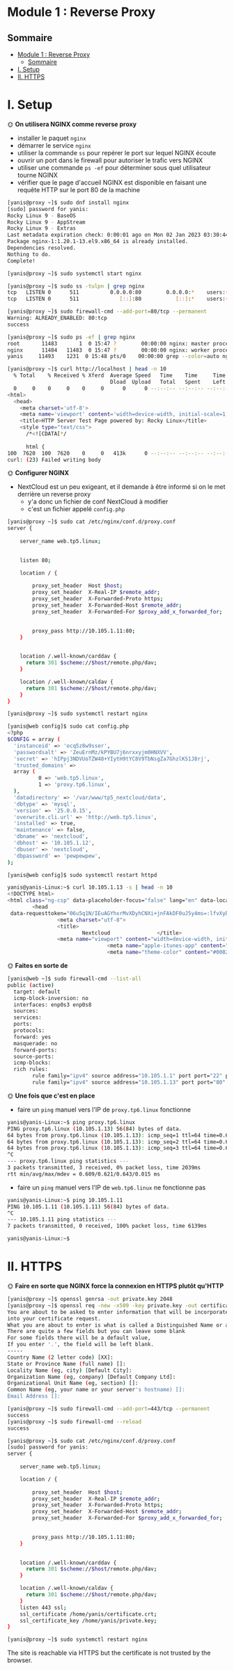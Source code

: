 # Module 1 : Reverse Proxy

## Sommaire

- [Module 1 : Reverse Proxy](#module-1--reverse-proxy)
  - [Sommaire](#sommaire)
- [I. Setup](#i-setup)
- [II. HTTPS](#ii-https)

# I. Setup

🌞 **On utilisera NGINX comme reverse proxy**

- installer le paquet `nginx`
- démarrer le service `nginx`
- utiliser la commande `ss` pour repérer le port sur lequel NGINX écoute
- ouvrir un port dans le firewall pour autoriser le trafic vers NGINX
- utiliser une commande `ps -ef` pour déterminer sous quel utilisateur tourne NGINX
- vérifier que le page d'accueil NGINX est disponible en faisant une requête HTTP sur le port 80 de la machine

```bash
[yanis@proxy ~]$ sudo dnf install nginx
[sudo] password for yanis: 
Rocky Linux 9 - BaseOS                                                                                                                                                                                      1.5 MB/s | 1.7 MB     00:01    
Rocky Linux 9 - AppStream                                                                                                                                                                                   5.4 MB/s | 6.4 MB     00:01    
Rocky Linux 9 - Extras                                                                                                                                                                                      7.4 kB/s | 7.7 kB     00:01    
Last metadata expiration check: 0:00:01 ago on Mon 02 Jan 2023 03:30:44 PM CET.
Package nginx-1:1.20.1-13.el9.x86_64 is already installed.
Dependencies resolved.
Nothing to do.
Complete!
```

```bash
[yanis@proxy ~]$ sudo systemctl start nginx
```

```bash
[yanis@proxy ~]$ sudo ss -tulpn | grep nginx
tcp   LISTEN 0      511          0.0.0.0:80        0.0.0.0:*    users:(("nginx",pid=11484,fd=6),("nginx",pid=11483,fd=6))
tcp   LISTEN 0      511             [::]:80           [::]:*    users:(("nginx",pid=11484,fd=7),("nginx",pid=11483,fd=7))
```

```bash
[yanis@proxy ~]$ sudo firewall-cmd --add-port=80/tcp --permanent
Warning: ALREADY_ENABLED: 80:tcp
success
```

```bash
[yanis@proxy ~]$ sudo ps -ef | grep nginx
root       11483       1  0 15:47 ?        00:00:00 nginx: master process /usr/sbin/nginx
nginx      11484   11483  0 15:47 ?        00:00:00 nginx: worker process
yanis     11493    1231  0 15:48 pts/0    00:00:00 grep --color=auto nginx
```

```bash
[yanis@proxy ~]$ curl http://localhost | head -n 10
  % Total    % Received % Xferd  Average Speed   Time    Time     Time  Current
                                 Dload  Upload   Total   Spent    Left  Speed
  0     0    0     0    0     0      0      0 --:--:-- --:--:-- --:--:--     0<!doctype html>
<html>
  <head>
    <meta charset='utf-8'>
    <meta name='viewport' content='width=device-width, initial-scale=1'>
    <title>HTTP Server Test Page powered by: Rocky Linux</title>
    <style type="text/css">
      /*<![CDATA[*/
      
      html {
100  7620  100  7620    0     0   413k      0 --:--:-- --:--:-- --:--:--  413k
curl: (23) Failed writing body
```


🌞 **Configurer NGINX**

- NextCloud est un peu exigeant, et il demande à être informé si on le met derrière un reverse proxy
  - y'a donc un fichier de conf NextCloud à modifier
  - c'est un fichier appelé `config.php`

```bash
[yanis@proxy ~]$ sudo cat /etc/nginx/conf.d/proxy.conf 
server {
    
    server_name web.tp5.linux;

    
    listen 80;

    location / {
       
        proxy_set_header  Host $host;
        proxy_set_header  X-Real-IP $remote_addr;
        proxy_set_header  X-Forwarded-Proto https;
        proxy_set_header  X-Forwarded-Host $remote_addr;
        proxy_set_header  X-Forwarded-For $proxy_add_x_forwarded_for;

         
        proxy_pass http://10.105.1.11:80;
    }

   
    location /.well-known/carddav {
      return 301 $scheme://$host/remote.php/dav;
    }

    location /.well-known/caldav {
      return 301 $scheme://$host/remote.php/dav;
    }
}
```


```bash
[yanis@proxy ~]$ sudo systemctl restart nginx
```

```bash
[yanis@web config]$ sudo cat config.php 
<?php
$CONFIG = array (
  'instanceid' => 'ocq5z8w9sser',
  'passwordsalt' => 'ZeuErnMz/kPYBU7j6nrxxyjm0HNXVV',
  'secret' => 'hIPpj3NDVUoTZW48+YIytH9tYC8V9TbNsgZa7GhzlKS1J8rj',
  'trusted_domains' => 
  array (
          0 => 'web.tp5.linux',
          1 => 'proxy.tp6.linux',
  ),
  'datadirectory' => '/var/www/tp5_nextcloud/data',
  'dbtype' => 'mysql',
  'version' => '25.0.0.15',
  'overwrite.cli.url' => 'http://web.tp5.linux',
  'installed' => true,
  'maintenance' => false,
  'dbname' => 'nextcloud',
  'dbhost' => '10.105.1.12',
  'dbuser' => 'nextcloud',
  'dbpassword' => 'pewpewpew',
);
```
  
```bash
[yanis@web config]$ sudo systemctl restart httpd
```

```bash
yanis@yanis-Linux:~$ curl 10.105.1.13 -s | head -n 10 
<!DOCTYPE html>
<html class="ng-csp" data-placeholder-focus="false" lang="en" data-locale="en" >
        <head
 data-requesttoken="06u5q1N/IEuAGYhxrMvXDyhCNXi+jnFAkDF0uJ5y4ms=:lfvXyDQcVxjpVd8g5fzjYWEQdx7T2SE65Us319ImjVk=">
                <meta charset="utf-8">
                <title>
                        Nextcloud               </title>
                <meta name="viewport" content="width=device-width, initial-scale=1.0, minimum-scale=1.0">
                                <meta name="apple-itunes-app" content="app-id=1125420102">
                                <meta name="theme-color" content="#0082c9">
```

🌞 **Faites en sorte de**

```bash
[yanis@web ~]$ sudo firewall-cmd --list-all
public (active)
  target: default
  icmp-block-inversion: no
  interfaces: enp0s3 enp0s8
  sources: 
  services: 
  ports: 
  protocols: 
  forward: yes
  masquerade: no
  forward-ports: 
  source-ports: 
  icmp-blocks: 
  rich rules: 
        rule family="ipv4" source address="10.105.1.1" port port="22" protocol="tcp" accept
        rule family="ipv4" source address="10.105.1.13" port port="80" protocol="tcp" accept
```

🌞 **Une fois que c'est en place**

- faire un `ping` manuel vers l'IP de `proxy.tp6.linux` fonctionne

```bash
yanis@yanis-Linux:~$ ping proxy.tp6.linux
PING proxy.tp6.linux (10.105.1.13) 56(84) bytes of data.
64 bytes from proxy.tp6.linux (10.105.1.13): icmp_seq=1 ttl=64 time=0.609 ms
64 bytes from proxy.tp6.linux (10.105.1.13): icmp_seq=2 ttl=64 time=0.643 ms
64 bytes from proxy.tp6.linux (10.105.1.13): icmp_seq=3 ttl=64 time=0.612 ms
^C
--- proxy.tp6.linux ping statistics ---
3 packets transmitted, 3 received, 0% packet loss, time 2039ms
rtt min/avg/max/mdev = 0.609/0.621/0.643/0.015 ms
```

- faire un `ping` manuel vers l'IP de `web.tp6.linux` ne fonctionne pas

```bash
yanis@yanis-Linux:~$ ping 10.105.1.11
PING 10.105.1.11 (10.105.1.11) 56(84) bytes of data.
^C
--- 10.105.1.11 ping statistics ---
7 packets transmitted, 0 received, 100% packet loss, time 6139ms

yanis@yanis-Linux:~$ 
```

# II. HTTPS

🌞 **Faire en sorte que NGINX force la connexion en HTTPS plutôt qu'HTTP**

```bash
[yanis@proxy ~]$ openssl genrsa -out private.key 2048
[yanis@proxy ~]$ openssl req -new -x509 -key private.key -out certificate.crt
You are about to be asked to enter information that will be incorporated
into your certificate request.
What you are about to enter is what is called a Distinguished Name or a DN.
There are quite a few fields but you can leave some blank
For some fields there will be a default value,
If you enter '.', the field will be left blank.
-----
Country Name (2 letter code) [XX]:
State or Province Name (full name) []:
Locality Name (eg, city) [Default City]:
Organization Name (eg, company) [Default Company Ltd]:
Organizational Unit Name (eg, section) []:
Common Name (eg, your name or your server's hostname) []:
Email Address []:
```

```bash
[yanis@proxy ~]$ sudo firewall-cmd --add-port=443/tcp --permanent
success
[yanis@proxy ~]$ sudo firewall-cmd --reload
success
```

```bash
[yanis@proxy ~]$ sudo cat /etc/nginx/conf.d/proxy.conf 
[sudo] password for yanis: 
server {
    
    server_name web.tp5.linux;

    location / {
        
        proxy_set_header  Host $host;
        proxy_set_header  X-Real-IP $remote_addr;
        proxy_set_header  X-Forwarded-Proto https;
        proxy_set_header  X-Forwarded-Host $remote_addr;
        proxy_set_header  X-Forwarded-For $proxy_add_x_forwarded_for;

         
        proxy_pass http://10.105.1.11:80;
    }

    
    location /.well-known/carddav {
      return 301 $scheme://$host/remote.php/dav;
    }

    location /.well-known/caldav {
      return 301 $scheme://$host/remote.php/dav;
    }
    listen 443 ssl;
    ssl_certificate /home/yanis/certificate.crt;
    ssl_certificate_key /home/yanis/private.key;
}
```

```bash
[yanis@proxy ~]$ sudo systemctl restart nginx
```

The site is reachable via HTTPS but the certificate is not trusted by the browser.